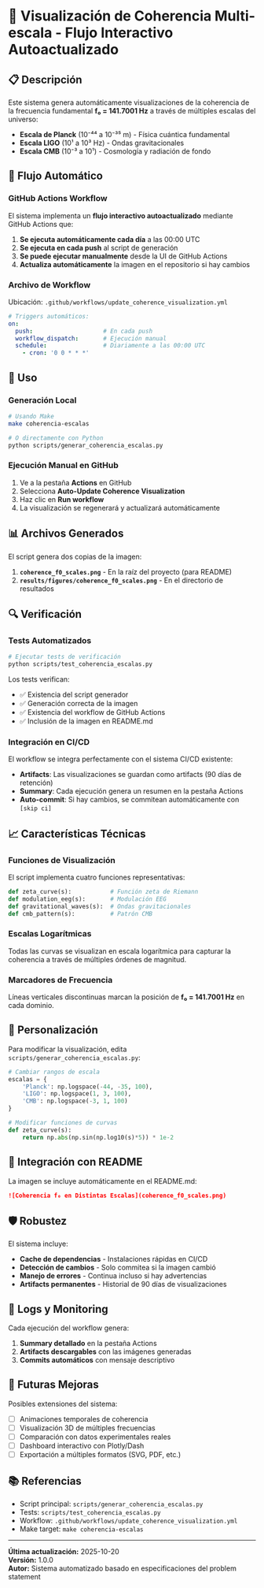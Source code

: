 # 🌈 Visualización de Coherencia Multi-escala - Flujo Interactivo Autoactualizado

## 📋 Descripción

Este sistema genera automáticamente visualizaciones de la coherencia de la frecuencia fundamental **f₀ = 141.7001 Hz** a través de múltiples escalas del universo:

- **Escala de Planck** (10⁻⁴⁴ a 10⁻³⁵ m) - Física cuántica fundamental
- **Escala LIGO** (10¹ a 10³ Hz) - Ondas gravitacionales
- **Escala CMB** (10⁻³ a 10¹) - Cosmología y radiación de fondo

## 🔄 Flujo Automático

### GitHub Actions Workflow

El sistema implementa un **flujo interactivo autoactualizado** mediante GitHub Actions que:

1. **Se ejecuta automáticamente cada día** a las 00:00 UTC
2. **Se ejecuta en cada push** al script de generación
3. **Se puede ejecutar manualmente** desde la UI de GitHub Actions
4. **Actualiza automáticamente** la imagen en el repositorio si hay cambios

### Archivo de Workflow

Ubicación: `.github/workflows/update_coherence_visualization.yml`

```yaml
# Triggers automáticos:
on:
  push:                    # En cada push
  workflow_dispatch:       # Ejecución manual
  schedule:                # Diariamente a las 00:00 UTC
    - cron: '0 0 * * *'
```

## 🚀 Uso

### Generación Local

```bash
# Usando Make
make coherencia-escalas

# O directamente con Python
python scripts/generar_coherencia_escalas.py
```

### Ejecución Manual en GitHub

1. Ve a la pestaña **Actions** en GitHub
2. Selecciona **Auto-Update Coherence Visualization**
3. Haz clic en **Run workflow**
4. La visualización se regenerará y actualizará automáticamente

## 📊 Archivos Generados

El script genera dos copias de la imagen:

1. **`coherence_f0_scales.png`** - En la raíz del proyecto (para README)
2. **`results/figures/coherence_f0_scales.png`** - En el directorio de resultados

## 🔍 Verificación

### Tests Automatizados

```bash
# Ejecutar tests de verificación
python scripts/test_coherencia_escalas.py
```

Los tests verifican:
- ✅ Existencia del script generador
- ✅ Generación correcta de la imagen
- ✅ Existencia del workflow de GitHub Actions
- ✅ Inclusión de la imagen en README.md

### Integración en CI/CD

El workflow se integra perfectamente con el sistema CI/CD existente:

- **Artifacts**: Las visualizaciones se guardan como artifacts (90 días de retención)
- **Summary**: Cada ejecución genera un resumen en la pestaña Actions
- **Auto-commit**: Si hay cambios, se commitean automáticamente con `[skip ci]`

## 📈 Características Técnicas

### Funciones de Visualización

El script implementa cuatro funciones representativas:

```python
def zeta_curve(s):           # Función zeta de Riemann
def modulation_eeg(s):       # Modulación EEG
def gravitational_waves(s):  # Ondas gravitacionales
def cmb_pattern(s):          # Patrón CMB
```

### Escalas Logarítmicas

Todas las curvas se visualizan en escala logarítmica para capturar la coherencia a través de múltiples órdenes de magnitud.

### Marcadores de Frecuencia

Líneas verticales discontinuas marcan la posición de **f₀ = 141.7001 Hz** en cada dominio.

## 🎨 Personalización

Para modificar la visualización, edita `scripts/generar_coherencia_escalas.py`:

```python
# Cambiar rangos de escala
escalas = {
    'Planck': np.logspace(-44, -35, 100),
    'LIGO': np.logspace(1, 3, 100),
    'CMB': np.logspace(-3, 1, 100)
}

# Modificar funciones de curvas
def zeta_curve(s):
    return np.abs(np.sin(np.log10(s)*5)) * 1e-2
```

## 🔗 Integración con README

La imagen se incluye automáticamente en el README.md:

```markdown
![Coherencia f₀ en Distintas Escalas](coherence_f0_scales.png)
```

## 🛡️ Robustez

El sistema incluye:

- **Cache de dependencias** - Instalaciones rápidas en CI/CD
- **Detección de cambios** - Solo commitea si la imagen cambió
- **Manejo de errores** - Continua incluso si hay advertencias
- **Artifacts permanentes** - Historial de 90 días de visualizaciones

## 📝 Logs y Monitoring

Cada ejecución del workflow genera:

1. **Summary detallado** en la pestaña Actions
2. **Artifacts descargables** con las imágenes generadas
3. **Commits automáticos** con mensaje descriptivo

## 🔮 Futuras Mejoras

Posibles extensiones del sistema:

- [ ] Animaciones temporales de coherencia
- [ ] Visualización 3D de múltiples frecuencias
- [ ] Comparación con datos experimentales reales
- [ ] Dashboard interactivo con Plotly/Dash
- [ ] Exportación a múltiples formatos (SVG, PDF, etc.)

## 📚 Referencias

- Script principal: `scripts/generar_coherencia_escalas.py`
- Tests: `scripts/test_coherencia_escalas.py`
- Workflow: `.github/workflows/update_coherence_visualization.yml`
- Make target: `make coherencia-escalas`

---

**Última actualización:** 2025-10-20  
**Versión:** 1.0.0  
**Autor:** Sistema automatizado basado en especificaciones del problem statement
